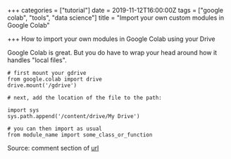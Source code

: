 +++
categories = ["tutorial"]
date = 2019-11-12T16:00:00Z
tags = ["google colab", "tools", "data science"]
title = "Import your own custom modules in Google Colab"

+++
How to import your own modules in Google Colab using your Drive

<!--more-->

Google Colab is great. But you do have to wrap your head around how it handles "local files".    

    # first mount your gdrive
    from google.colab import drive
    drive.mount('/gdrive')
    
    # next, add the location of the file to the path:
    
    import sys
    sys.path.append('/content/drive/My Drive')
    
    # you can then import as usual
    from module_name import some_class_or_function

Source: comment section of [url](https://www.pingshiuanchua.com/blog/post/importing-your-own-python-module-or-python-file-in-colaboratory)